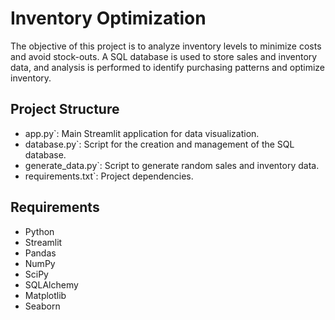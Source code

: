 # Inventory Optimization

The objective of this project is to analyze inventory levels to minimize costs and avoid stock-outs. A SQL database is used to store sales and inventory data, and analysis is performed to identify purchasing patterns and optimize inventory.

## Project Structure

- app.py`: Main Streamlit application for data visualization.
- database.py`: Script for the creation and management of the SQL database.
- generate_data.py`: Script to generate random sales and inventory data.
- requirements.txt`: Project dependencies.

## Requirements

- Python
- Streamlit
- Pandas
- NumPy
- SciPy
- SQLAlchemy
- Matplotlib
- Seaborn
